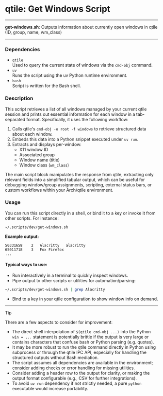 # qtile: Get Windows Script

---

**get-windows.sh**: Outputs information about currently open windows in qtile (ID, group, name, wm_class)

---

### Dependencies

- `qtile`  
  Used to query the current state of windows via the `cmd-obj` command.
- `uv`  
  Runs the script using the uv Python runtime environment.
- `bash`  
  Script is written for the Bash shell.

### Description

This script retrieves a list of all windows managed by your current qtile session and prints out essential information for each window in a tab-separated format. Specifically, it uses the following workflow:

1. Calls qtile's `cmd-obj -o root -f windows` to retrieve structured data about each window.
2. Embeds this data into a Python snippet executed under `uv run`.
3. Extracts and displays per-window:
   - X11 window ID
   - Associated group
   - Window name (title)
   - Window class (`wm_class`)

The main script block manipulates the response from qtile, extracting only relevant fields into a simplified tabular output, which can be useful for debugging window/group assignments, scripting, external status bars, or custom workflows within your Arch/qtile environment.

### Usage

You can run this script directly in a shell, or bind it to a key or invoke it from other scripts. For instance:

```bash
~/.scripts/dev/get-windows.sh
```

**Example output:**
```
50331658	2	Alacritty	alacritty
65011718	3	Fox	Firefox
...
```

#### Typical ways to use:
- Run interactively in a terminal to quickly inspect windows.
- Pipe output to other scripts or utilities for automation/parsing:

```bash
~/.scripts/dev/get-windows.sh | grep Alacritty
```

- Bind to a key in your qtile configuration to show window info on demand.

---

> [!TIP]
>
> There are a few aspects to consider for improvement:
> - The direct shell interpolation of `$(qtile cmd-obj ...)` into the Python `win = ...` statement is potentially brittle if the output is very large or contains characters that confuse bash or Python parsing (e.g. quotes).
> - It may be more robust to run the qtile command directly in Python using subprocess or through the qtile IPC API, especially for handling the structured outputs without Bash mediation.
> - The script assumes all dependencies are available in the environment; consider adding checks or error handling for missing utilities.
> - Consider adding a header row to the output for clarity, or making the output format configurable (e.g., CSV for further integrations).
> - To avoid `uv run` dependency if not strictly needed, a pure `python` executable would increase portability.